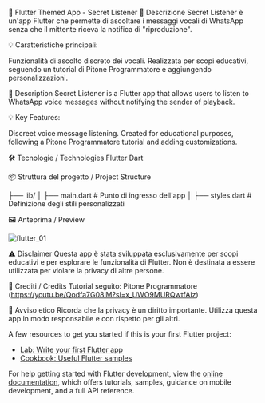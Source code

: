 📱 Flutter Themed App - Secret Listener
📝 Descrizione 
Secret Listener è un'app Flutter che permette di ascoltare i messaggi vocali di WhatsApp senza che il mittente riceva la notifica di "riproduzione".

💡 Caratteristiche principali:

Funzionalità di ascolto discreto dei vocali.
Realizzata per scopi educativi, seguendo un tutorial di Pitone Programmatore e aggiungendo personalizzazioni.

📝 Description
Secret Listener is a Flutter app that allows users to listen to WhatsApp voice messages without notifying the sender of playback.

💡 Key Features:

Discreet voice message listening.
Created for educational purposes, following a Pitone Programmatore tutorial and adding customizations.

🛠️ Tecnologie / Technologies
Flutter
Dart

📦 Struttura del progetto / Project Structure

├── lib/
│   ├── main.dart       # Punto di ingresso dell'app
│   ├── styles.dart     # Definizione degli stili personalizzati


🖼️ Anteprima / Preview

![flutter_01](https://github.com/user-attachments/assets/c84e4563-e3cb-4aca-a9e6-2a7cfae62292)



⚠️ Disclaimer
Questa app è stata sviluppata esclusivamente per scopi educativi e per esplorare le funzionalità di Flutter. Non è destinata a essere utilizzata per violare la privacy di altre persone.

📜 Crediti / Credits
Tutorial seguito: Pitone Programmatore (https://youtu.be/Qodfa7G08lM?si=x_UWO9MURQwtfAiz)


🛑 Avviso etico
Ricorda che la privacy è un diritto importante. Utilizza questa app in modo responsabile e con rispetto per gli altri.

A few resources to get you started if this is your first Flutter project:

- [Lab: Write your first Flutter app](https://docs.flutter.dev/get-started/codelab)
- [Cookbook: Useful Flutter samples](https://docs.flutter.dev/cookbook)

For help getting started with Flutter development, view the
[online documentation](https://docs.flutter.dev/), which offers tutorials,
samples, guidance on mobile development, and a full API reference.
